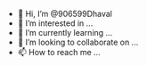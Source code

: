 - 👋 Hi, I’m @906599Dhaval
- 👀 I’m interested in ...
- 🌱 I’m currently learning ...
- 💞️ I’m looking to collaborate on ...
- 📫 How to reach me ...

<!---
906599Dhaval/906599Dhaval is a ✨ special ✨ repository because its `README.md` (this file) appears on your GitHub profile.
You can click the Preview link to take a look at your changes.
--->
